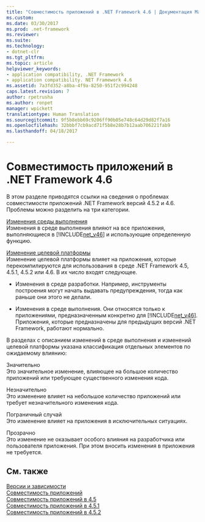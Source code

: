 ```yaml
---
title: "Совместимость приложений в .NET Framework 4.6 | Документация Майкрософт"
ms.custom: 
ms.date: 03/30/2017
ms.prod: .net-framework
ms.reviewer: 
ms.suite: 
ms.technology:
- dotnet-clr
ms.tgt_pltfrm: 
ms.topic: article
helpviewer_keywords:
- application compatibility, .NET Framework
- application compatibility. NET Framework 4.6
ms.assetid: 7a3fd352-a8ba-4f9a-8250-951f2c994248
caps.latest.revision: 7
author: rpetrusha
ms.author: ronpet
manager: wpickett
translationtype: Human Translation
ms.sourcegitcommit: 9f5b8ebb69c9206ff90b05e748c64d29d82f7a16
ms.openlocfilehash: 32bbbf7cb9acd71f5b8e28b7b12aab706221fab9
ms.lasthandoff: 04/18/2017

---
```

# <a name="application-compatibility-in-the-net-framework-46"></a>Совместимость приложений в .NET Framework 4.6
В этом разделе приводятся ссылки на сведения о проблемах совместимости приложений .NET Framework версий 4.5.2 и 4.6. Проблемы можно разделить на три категории.  
  
 [Изменения среды выполнения](../../../docs/framework/migration-guide/runtime-changes-in-the-net-framework-4-6.md)  
 Изменения в среде выполнения влияют на все приложения, выполняющиеся в [!INCLUDE[net_v46](../../../includes/net-v46-md.md)] и использующие определенную функцию.  
  
 [Изменение целевой платформы](../../../docs/framework/migration-guide/retargeting-changes-in-the-net-framework-4-6.md)  
 Изменение целевой платформы влияет на приложения, которые перекомпилируются для использования в среде .NET Framework 4.5, 4.5.1, 4.5.2 или 4.6. В их число входят следующее.  
  
-   Изменения в среде разработки. Например, инструменты построения могут начать выдавать предупреждения, тогда как раньше они этого не делали.  
  
-   Изменения в среде выполнения. Они относятся только к приложениями, предназначенным конкретно для [!INCLUDE[net_v46](../../../includes/net-v46-md.md)]. Приложения, которые предназначены для предыдущих версий .NET Framework, работают нормально.  
  
 В разделах с описанием изменений в среде выполнения и изменений целевой платформы указана классификация отдельных элементов по ожидаемому влиянию:  
  
 Значительно  
 Это значительное изменение, влияющее на большое количество приложений или требующее существенного изменения кода.  
  
 Незначительно  
 Это изменение влияет на небольшое количество приложений или требует незначительного изменения кода.  
  
 Пограничный случай  
 Это изменение влияет на приложения в исключительных ситуациях.  
  
 Прозрачно  
 Это изменение не оказывает особого влияния на разработчика или пользователя приложения. При этом вносить изменения в приложения не требуется.  
  
## <a name="see-also"></a>См. также  
 [Версии и зависимости](../../../docs/framework/migration-guide/versions-and-dependencies.md)   
 [Совместимость приложений](../../../docs/framework/migration-guide/application-compatibility.md)   
 [Совместимость приложений в 4.5](../../../docs/framework/migration-guide/application-compatibility-in-the-net-framework-4-5.md)   
 [Совместимость приложений в 4.5.1](../../../docs/framework/migration-guide/application-compatibility-in-the-net-framework-4-5-1.md)   
 [Совместимость приложений в 4.5.2](../../../docs/framework/migration-guide/application-compatibility-in-the-net-framework-4-5-2.md)
